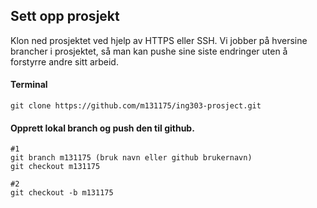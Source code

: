 ## Sett opp prosjekt

Klon ned prosjektet ved hjelp av HTTPS eller SSH. 
Vi jobber på hversine brancher i prosjektet, så man kan pushe sine siste endringer uten å forstyrre andre sitt arbeid.


#### Terminal
```
git clone https://github.com/m131175/ing303-prosject.git
```

#### Opprett lokal branch og push den til github. 
```
#1
git branch m131175 (bruk navn eller github brukernavn)
git checkout m131175

#2
git checkout -b m131175
```